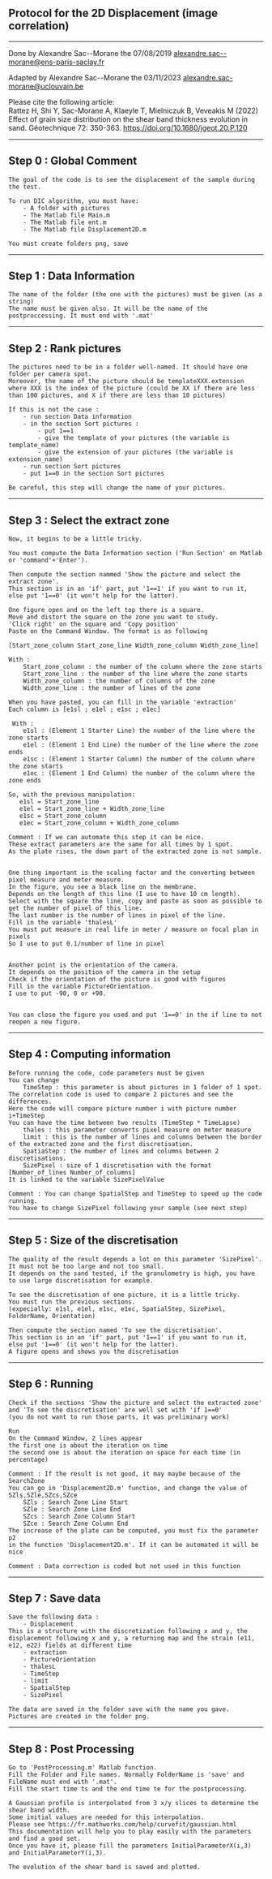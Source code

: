 Protocol for the 2D Displacement (image correlation)
----------------------------------------------------------------------
----------------------------------------------------------------------

Done by Alexandre Sac--Morane the 07/08/2019
alexandre.sac--morane@ens-paris-saclay.fr

Adapted by Alexandre Sac--Morane the 03/11/2023
alexandre.sac-morane@uclouvain.be

Please cite the following article: <br>
Rattez H, Shi Y, Sac-Morane A, Klaeyle T, Mielniczuk B, Veveakis M (2022) Effect of grain size distribution on the shear band thickness evolution in sand. Géotechnique 72: 350-363. https://doi.org/10.1680/jgeot.20.P.120

----------------------------------------------------------------------
Step 0 : Global Comment
----------------------------------------------------------------------

    The goal of the code is to see the displacement of the sample during the test.

    To run DIC algorithm, you must have:
        - A folder with pictures
        - The Matlab file Main.m
        - The Matlab file ent.m
        - The Matlab file Displacement2D.m

    You must create folders png, save

----------------------------------------------------------------------
Step 1 : Data Information
----------------------------------------------------------------------

    The name of the folder (the one with the pictures) must be given (as a string)
    The name must be given also. It will be the name of the postproccessing. It must end with '.mat'

----------------------------------------------------------------------
Step 2 : Rank pictures
----------------------------------------------------------------------

	The pictures need to be in a folder well-named. It should have one folder per camera spot.
 	Moreover, the name of the picture should be templateXXX.extension
  	where XXX is the index of the picture (could be XX if there are less than 100 pictures, and X if there are less than 10 pictures)

	If this is not the case : 
    	- run section Data information
    	- in the section Sort pictures :
			- put 1==1
   			- give the template of your pictures (the variable is template_name)
   			- give the extension of your pictures (the variable is extension_name)
    	- run section Sort pictures
    	- put 1==0 in the section Sort pictures

	Be careful, this step will change the name of your pictures.

----------------------------------------------------------------------
Step 3 : Select the extract zone
----------------------------------------------------------------------

    Now, it begins to be a little tricky.

    You must compute the Data Information section ('Run Section' on Matlab or 'command'+'Enter').

    Then compute the section nammed 'Show the picture and select the extract zone'.
    This section is in an 'if' part, put '1==1' if you want to run it, else put '1==0' (it won't help for the latter).

    One figure open and on the left top there is a square.
    Move and distort the square on the zone you want to study.
    'Click right' on the square and 'Copy position'
    Paste on the Command Window. The format is as following

    [Start_zone_column Start_zone_line Width_zone_column Width_zone_line]

    With :
        Start_zone_column : the number of the column where the zone starts
        Start_zone_line : the number of the line where the zone starts
        Width_zone_column : the number of columns of the zone
        Width_zone_line : the number of lines of the zone

    When you have pasted, you can fill in the variable 'extraction'
    Each column is [e1sl ; e1el ; e1sc ; e1ec]

     With :
        e1sl : (Element 1 Starter Line) the number of the line where the zone starts
        e1el : (Element 1 End Line) the number of the line where the zone ends
        e1sc : (Element 1 Starter Column) the number of the column where the zone starts
        e1ec : (Element 1 End Column) the number of the column where the zone ends

    So, with the previous manipulation:
       e1sl = Start_zone_line
       e1el = Start_zone_line + Width_zone_line
       e1sc = Start_zone_column
       e1ec = Start_zone_column + Width_zone_column

    Comment : If we can automate this step it can be nice.
    These extract parameters are the same for all times by 1 spot.
    As the plate rises, the down part of the extracted zone is not sample.


    One thing important is the scaling factor and the converting between
    pixel measure and meter measure.
    In the figure, you see a black line on the membrane.
    Depends on the length of this line (I use to have 10 cm length).
    Select with the square the line, copy and paste as soon as possible to get the number of pixel of this line.
    The last number is the number of lines in pixel of the line.
    Fill in the variable 'thalesL'
    You must put measure in real life in meter / measure on focal plan in pixels
    So I use to put 0.1/number of line in pixel


    Another point is the orientation of the camera.
    It depends on the position of the camera in the setup
    Check if the orientation of the picture is good with figures
    Fill in the variable PictureOrientation.
    I use to put -90, 0 or +90.


    You can close the figure you used and put '1==0' in the if line to not reopen a new figure.

----------------------------------------------------------------------
Step 4 : Computing information
----------------------------------------------------------------------

    Before running the code, code parameters must be given
    You can change
        TimeStep : this parameter is about pictures in 1 folder of 1 spot.
    The correlation code is used to compare 2 pictures and see the differences.
    Here the code will compare picture number i with picture number i+TimeStep
    You can have the time between two results (TimeStep * TimeLapse)
        thales : this parameter converts pixel measure on meter measure
        limit : this is the number of lines and columns between the border of the extracted zone and the first discretisation.
        SpatiaStep : the number of lines and columns between 2 discretisations.
        SizePixel : size of 1 discretisation with the format [Number_of_lines Number_of_columns]
    It is linked to the variable SizePixelValue

    Comment : You can change SpatialStep and TimeStep to speed up the code running.
    You have to change SizePixel following your sample (see next step)

----------------------------------------------------------------------
Step 5 : Size of the discretisation
----------------------------------------------------------------------

    The quality of the result depends a lot on this parameter 'SizePixel'.
    It must not be too large and not too small.
    It depends on the sand tested, if the granulometry is high, you have to use large discretisation for example.

    To see the discretisation of one picture, it is a little tricky.
    You must run the previous sections.
    (expecially: e1sl, e1el, e1sc, e1ec, SpatialStep, SizePixel, FolderName, Orientation)

    Then compute the section named 'To see the discretisation'.
    This section is in an 'if' part, put '1==1' if you want to run it, else put '1==0' (it won't help for the latter).
    A figure opens and shows you the discretisation

----------------------------------------------------------------------
Step 6 : Running
----------------------------------------------------------------------

    Check if the sections 'Show the picture and select the extracted zone' and 'To see the discretisation' are well set with 'if 1==0'
    (you do not want to run those parts, it was preliminary work)

    Run
    On the Command Window, 2 lines appear
    the first one is about the iteration on time
    the second one is about the iteration on space for each time (in percentage)

    Comment : If the result is not good, it may maybe because of the SearchZone
    You can go in 'Displacement2D.m' function, and change the value of SZls,SZle,SZcs,SZce
        SZls : Search Zone Line Start
        SZle : Search Zone Line End
        SZcs : Search Zone Column Start
        SZce : Search Zone Column End
    The increase of the plate can be computed, you must fix the parameter p2
    in the function 'Displacement2D.m'. If it can be automated it will be nice

    Comment : Data correction is coded but not used in this function

----------------------------------------------------------------------
Step 7 : Save data
----------------------------------------------------------------------

    Save the following data :
        - Displacement
    This is a structure with the discretization following x and y, the displacement following x and y, a returning map and the strain (e11, e12, e22) fields at different time
        - extraction
        - PictureOrientation
        - thalesL
        - TimeStep
        - limit
        - SpatialStep
        - SizePixel

    The data are saved in the folder save with the name you gave.
    Pictures are created in the folder png.

----------------------------------------------------------------------
Step 8 : Post Processing
----------------------------------------------------------------------
    Go to 'PostProcessing.m' Matlab function.
    Fill the Folder and File names. Normally FolderName is 'save' and FileName must end with '.mat'.
    Fill the start time ts and the end time te for the postprocessing.

    A Gaussian profile is interpolated from 3 x/y slices to determine the shear band width.
    Some initial values are needed for this interpolation.
    Please see https://fr.mathworks.com/help/curvefit/gaussian.html
    This documentation will help you to play easily with the parameters and find a good set.
    Once you have it, please fill the parameters InitialParameterX(i,3) and InitialParameterY(i,3).

    The evolution of the shear band is saved and plotted. 
    
    
